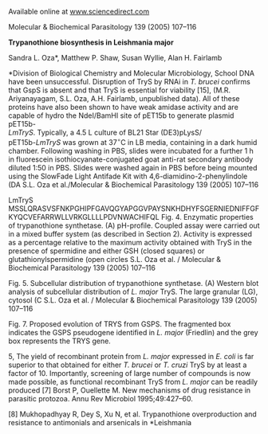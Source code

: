 
Available online at www.sciencedirect.com

Molecular & Biochemical Parasitology 139 (2005) 107–116

**Trypanothione biosynthesis in Leishmania major**

Sandra L. Oza*, Matthew P. Shaw, Susan Wyllie, Alan H. Fairlamb

*Division of Biological Chemistry and Molecular Microbiology, School
DNA have been unsuccessful. Disruption of TryS by RNAi in *T. brucei* confirms that GspS is absent and that TryS is essential for viability [15], (M.R. Ariyanayagam, S.L. Oza, A.H. Fairlamb, unpublished data). All of these proteins have also been shown to have weak amidase activity and are capable of hydro
the NdeI/BamHI site of pET15b to generate plasmid pET15b-  
$LmTryS$. Typically, a 4.5 L culture of BL21 Star (DE3)pLysS/  
pET15b-$LmTryS$ was grown at $37^{\circ} \mathrm{C}$ in LB media, containing
in a dark humid chamber. Following washing in PBS, slides were incubated for a further 1 h in fluorescein isothiocyanate-conjugated goat anti-rat secondary antibody diluted 1:50 in PBS. Slides were washed again in PBS before being mounted using the SlowFade Light Antifade Kit with 4,6-diamidino-2-phenylindole (DA
S.L. Oza et al./Molecular & Biochemical Parasitology 139 (2005) 107–116

LmTryS MSSLQRASVSFNKPGHIPFGAVQGYAPGGVPAYSNKHDHYFSGERNIEDNIFFGFKYQCVEFARRWLLVRKGLLLLPDVNWACHIFQL
Fig. 4. Enzymatic properties of trypanothione synthetase. (A) pH-profile. Coupled assay were carried out in a mixed buffer system (as described in Section 2). Activity is expressed as a percentage relative to the maximum activity obtained with TryS in the presence of spermidine and either GSH (closed squares) or glutathionylspermidine (open circles
S.L. Oza et al. / Molecular & Biochemical Parasitology 139 (2005) 107–116

Fig. 5. Subcellular distribution of trypanothione synthetase. (A) Western blot analysis of subcellular distribution of *L. major* TryS. The large granular (LG), cytosol (C
S.L. Oza et al. / Molecular & Biochemical Parasitology 139 (2005) 107–116

Fig. 7. Proposed evolution of TRYS from GSPS. The fragmented box indicates the GSPS pseudogene identified in *L. major* (Friedlin) and the grey box represents the TRYS gene.

5, 
The yield of recombinant protein from *L. major* expressed in *E. coli* is far superior to that obtained for either *T. brucei* or *T. cruzi* TryS by at least a factor of 10. Importantly, screening of large number of compounds is now made possible, as functional recombinant TryS from *L. major* can be readily produced
[7] Borst P, Ouellette M. New mechanisms of drug resistance in parasitic protozoa. Annu Rev Microbiol 1995;49:427–60.

[8] Mukhopadhyay R, Dey S, Xu N, et al. Trypanothione overproduction and resistance to antimonials and arsenicals in *Leishmania
